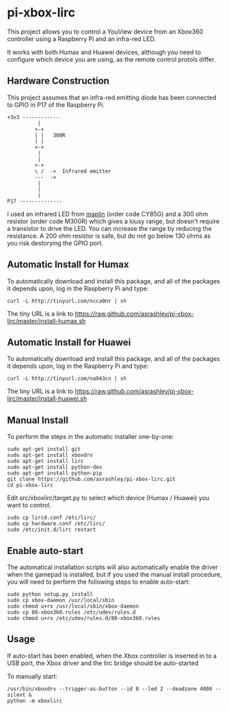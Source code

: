 pi-xbox-lirc
============

This project allows you to control a YouView device from an Xbox360 controller
using a Raspberry Pi and an infra-red LED.

It works with both Humax and Huawei devices, although you need to configure
which device you are using, as the remote control protols differ.

Hardware Construction
---------------------
This project assumes that an infra-red emitting diode has been connected to
GPIO in P17 of the Raspberry Pi.

    +3v3 ------------
              |
             +-+
             | |   300R
             | |
             +-+
              |
              |
             +-+
             \ /  ->  Infrared emitter
             ---  ->
              |
              |
              |
    P17 --------------

I used an infrared LED from [maplin](http://maplin.co.uk/) (order code CY85G) and a 300 ohm
resistor (order code M300R) which gives a lousy range, but doesn't require a transistor
to drive the LED. You can increase the range by reducing the resistance. A 200 ohm resistor is
safe, but do not go below 130 ohms as you risk destorying the GPIO port.

Automatic Install for Humax
---------------------------
To automatically download and install this package, and all of the packages
it depends upon, log in the Raspberry Pi and type:

    curl -L http://tinyurl.com/ncca9nr | sh

The tiny URL is a link to https://raw.github.com/asrashley/pi-xbox-lirc/master/install-humax.sh

Automatic Install for Huawei
----------------------------
To automatically download and install this package, and all of the packages
it depends upon, log in the Raspberry Pi and type:

    curl -L http://tinyurl.com/na943cn | sh
    
The tiny URL is a link to https://raw.github.com/asrashley/pi-xbox-lirc/master/install-huawei.sh

Manual Install
--------------
To perform the steps in the automatic installer one-by-one:

    sudo apt-get install git
    sudo apt-get install xboxdrv
    sudo apt-get install lirc
    sudo apt-get install python-dev
    sudo apt-get install python-pip
    git clone https://github.com/asrashley/pi-xbox-lirc.git
    cd pi-xbox-lirc

Edit src/xboxlirc/target.py to select which device (Humax / Huawei) you want
to control.

    sudo cp lircd.conf /etc/lirc/
    sudo cp hardware.conf /etc/lirc/
    sudo /etc/init.d/lirc restart

Enable auto-start
-----------------
The automatical installation scripts will also automatically enable the
driver when the gamepad is installed, but if you used the manual install
procedure, you will need to perform the following steps to enable auto-start:

    sudo python setup.py install
    sudo cp xbox-daemon /usr/local/sbin
    sudo chmod u+rx /usr/local/sbin/xbox-daemon
    sudo cp 80-xbox360.rules /etc/udev/rules.d
    sudo chmod u+rx /etc/udev/rules.d/80-xbox360.rules

Usage
-----
If auto-start has been enabled, when the Xbox controller is inserted in 
to a USB port, the Xbox driver and the lirc bridge should be auto-started

To manually start:

    /usr/bin/xboxdrv --trigger-as-button --id 0 --led 2 --deadzone 4000 --silent &
    python -m xboxlirc
